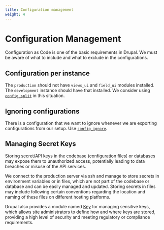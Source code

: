 ```yaml
---
title: Configuration management
weight: 4
---
```


# Configuration Management

Configuration as Code is one of the basic requirements in Drupal. We must be aware of what to include and what to exclude in the configurations.

## Configuration per instance

The `production` should not have `views_ui` and `field_ui` modules installed. The `development` instance should have that installed. We consider using [`config_split`](https://www.drupal.org/project/config_split) in this situation.

## Ignoring configurations

There is a configuration that we want to ignore whenever we are exporting configurations from our setup. Use [`config_ignore`](https://www.drupal.org/project/config_ignore).

## Managing Secret Keys

Storing secret/API keys in the codebase (configuration files) or databases may expose them to unauthorized access, potentially leading to data breaches or misuse of the API services.

We connect to the production server via ssh and manage to store secrets in environment variables or in files, which are not part of the codebase or database and can be easily managed and updated. Storing secrets in files may include following certain conventions regarding the location and naming of these files on different hosting platforms.

Drupal also provides a module named [Key](https://www.drupal.org/project/key) for managing sensitive keys, which allows site administrators to define how and where keys are stored, providing a high level of security and meeting regulatory or compliance requirements.

